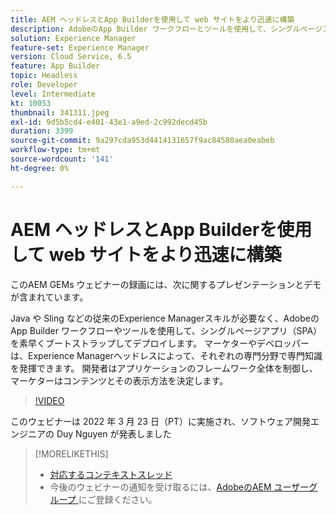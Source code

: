 ```yaml
---
title: AEM ヘッドレスとApp Builderを使用して web サイトをより迅速に構築
description: AdobeのApp Builder ワークフローとツールを使用して、シングルページアプリ（SPA）を素早くブートストラップしてデプロイする方法のプレゼンテーションとデモをご覧ください。
solution: Experience Manager
feature-set: Experience Manager
version: Cloud Service, 6.5
feature: App Builder
topic: Headless
role: Developer
level: Intermediate
kt: 10053
thumbnail: 341311.jpeg
exl-id: 9d5b5cd4-e401-43e1-a9ed-2c992decd45b
duration: 3399
source-git-commit: 9a297cda953d4414131657f9ac84580aea0eabeb
workflow-type: tm+mt
source-wordcount: '141'
ht-degree: 0%

---
```


# AEM ヘッドレスとApp Builderを使用して web サイトをより迅速に構築

このAEM GEMs ウェビナーの録画には、次に関するプレゼンテーションとデモが含まれています。

Java や Sling などの従来のExperience Managerスキルが必要なく、AdobeのApp Builder ワークフローやツールを使用して、シングルページアプリ（SPA）を素早くブートストラップしてデプロイします。 マーケターやデベロッパーは、Experience Managerヘッドレスによって、それぞれの専門分野で専門知識を発揮できます。 開発者はアプリケーションのフレームワーク全体を制御し、マーケターはコンテンツとその表示方法を決定します。

>[!VIDEO](https://video.tv.adobe.com/v/341311/?quality=12&learn=on)

このウェビナーは 2022 年 3 月 23 日（PT）に実施され、ソフトウェア開発エンジニアの Duy Nguyen が発表しました

>[!MORELIKETHIS]
>
>* [ 対応するコンテキストスレッド ](https://adobe.ly/3LkSWdm)
>* 今後のウェビナーの通知を受け取るには、[AdobeのAEM ユーザーグループ ](https://aem-augs.adobe.com/) にご登録ください。


<!-- >>* [Corresponding Adobe Experience Manager User Group Event page](https://aem-augs.adobe.com/details/adobe-experience-manager-aem-learning-chapter-presents-aem-gems-build-sites-faster-with-aem-headless-and-app-builder/) -->
